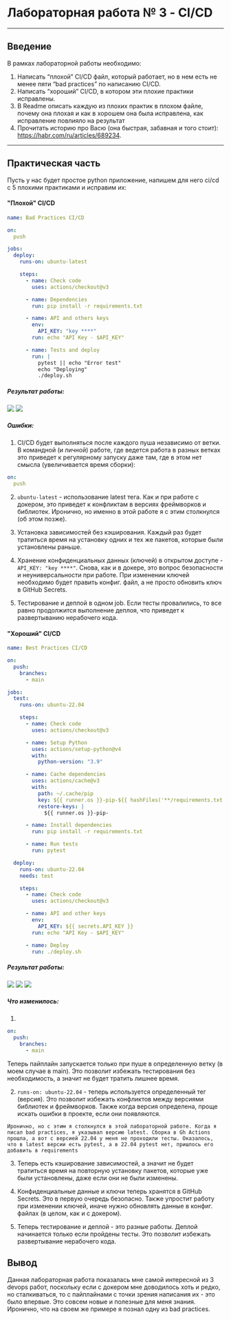 # Лабораторная работа № 3 - CI/CD

---

## Введение


В рамках лабораторной работы необходимо:

1. Написать “плохой” CI/CD файл, который работает, но в нем есть не менее пяти “bad practices” по написанию CI/CD.
2. Написать “хороший” CI/CD, в котором эти плохие практики исправлены.
3. В Readme описать каждую из плохих практик в плохом файле, почему она плохая и как в хорошем она была исправлена, как исправление повлияло на результат
4. Прочитать историю про Васю (она быстрая, забавная и того стоит): https://habr.com/ru/articles/689234.

---

## Практическая часть

Пусть у нас будет простое python приложение, напишем для него ci/cd с 5 плохими практиками и исправим их:

#### "Плохой" CI/CD
```yaml
name: Bad Practices CI/CD

on:
  push

jobs:
  deploy:
    runs-on: ubuntu-latest

    steps:
      - name: Check code
        uses: actions/checkout@v3

      - name: Dependencies
        run: pip install -r requirements.txt

      - name: API and others keys
        env:
          API_KEY: "key ****"
        run: echo "API Key - $API_KEY"

      - name: Tests and deploy
        run: |
          pytest || echo "Error test"
          echo "Deploying"
          ./deploy.sh
```

##### Результат работы:

![](media/img1.png)
![](media/img2.png)

##### Ошибки:

1. CI/CD будет выполняться после каждого пуша независимо от ветки. В командной (и личной) работе, где ведется работа в разных ветках это приведет к регулярному запуску даже там, где в этом нет смысла (увеличивается время сборки):

```yaml
on:
  push
```

2. ```ubuntu-latest``` - использование latest тега. Как и при работе с докером, это приведет к конфликтам в версиях фреймворков и библиотек. Иронично, но именно в этой работе я с этим столкнулся (об этом позже).
  
3. Установка зависимостей без кэширования. Каждый раз будет тратиться время на установку одних и тех же пакетов, которые были установлены раньше.

4. Хранение конфиденциальных данных (ключей) в открытом доступе - ```API_KEY: "key ****"```. Снова, как и в докере, это вопрос безопасности и неуниверсальности при работе. При изменении ключей необходимо будет править конфиг. файл, а не просто обновить ключ в GitHub Secrets.

5. Тестирование и деплой в одном job. Если тесты провалились, то все равно продолжится выполнение деплоя, что приведет к развертыванию нерабочего кода.

#### "Хороший" CI/CD

```yaml
name: Best Practices CI/CD

on:
  push:
    branches:
      - main

jobs:
  test:
    runs-on: ubuntu-22.04

    steps:
      - name: Check code
        uses: actions/checkout@v3

      - name: Setup Python
        uses: actions/setup-python@v4
        with:
          python-version: "3.9"

      - name: Cache dependencies
        uses: actions/cache@v3
        with:
          path: ~/.cache/pip
          key: ${{ runner.os }}-pip-${{ hashFiles('**/requirements.txt') }}
          restore-keys: |
            ${{ runner.os }}-pip-

      - name: Install dependencies
        run: pip install -r requirements.txt

      - name: Run tests
        run: pytest

  deploy:
    runs-on: ubuntu-22.04
    needs: test

    steps:
      - name: Check code
        uses: actions/checkout@v3

      - name: API and other keys
        env:
          API_KEY: ${{ secrets.API_KEY }}
        run: echo "API Key - $API_KEY"

      - name: Deploy
        run: ./deploy.sh
```

##### Результат работы:

![](media/img3.png)
![](media/img4.png)
![](media/img5.png)


##### Что изменилось:
1. 
```yaml
on:
  push:
    branches:
      - main
```

Теперь пайплайн запускается только при пуше в определенную ветку (в моем случае в main). Это позволит избежать тестирования без необходимость, а значит не будет тратить лишнее время. 

2. ```runs-on: ubuntu-22.04``` - теперь используется определенный тег (версия). Это позволит избежать конфликтов между версиями библиотек и фреймворков. Также когда версия определена, проще искать ошибки в проекте, если они появляются. 

```text
Иронично, но с этим я столкнулся в этой лабораторной работе. Когда я писал bad practices, я указывал версию latest. Сборка в Gh Actions прошла, а вот с версией 22.04 у меня не проходили тесты. Оказалось, что в latest версии есть pytest, а в 22.04 pytest нет, пришлось его добавить в requirements
```
3. Теперь есть кэширование зависимостей, а значит не будет тратиться время на повторную установку пакетов, которые уже были установлены, даже если они не были изменены.

4. Конфиденциальные данные и ключи теперь хранятся в GitHub Secrets. Это в первую очередь безопасно. Также упростит работу при изменении ключей, иначе нужно обновлять данные в конфиг. файлах (в целом, как и с докером).

5. Теперь тестирование и деплой - это разные работы. Деплой начинается только если пройдены тесты. Это позволит избежать развертывание нерабочего кода. 

## Вывод
Данная лабораторная работа показалась мне самой интересной из 3 devops работ, поскольку если с докером мне доводилось хоть и редко, но сталкиваться, то с пайплайнами с точки зрения написания их - это было впервые. Это совсем новые и полезные для меня знания. Иронично, что на своем же примере я познал одну из bad practices. 
